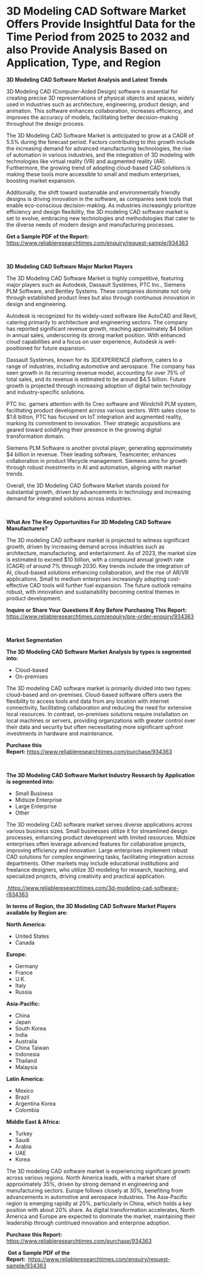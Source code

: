 <p><h1>3D Modeling CAD Software Market Offers Provide Insightful Data for the Time Period from 2025 to 2032 and also Provide Analysis Based on Application, Type, and Region</h1></p><p><strong>3D Modeling CAD Software Market Analysis and Latest Trends</strong></p>
<p><p>3D Modeling CAD (Computer-Aided Design) software is essential for creating precise 3D representations of physical objects and spaces, widely used in industries such as architecture, engineering, product design, and animation. This software enhances collaboration, increases efficiency, and improves the accuracy of models, facilitating better decision-making throughout the design process. </p><p>The 3D Modeling CAD Software Market is anticipated to grow at a CAGR of 5.5% during the forecast period. Factors contributing to this growth include the increasing demand for advanced manufacturing technologies, the rise of automation in various industries, and the integration of 3D modeling with technologies like virtual reality (VR) and augmented reality (AR). Furthermore, the growing trend of adopting cloud-based CAD solutions is making these tools more accessible to small and medium enterprises, boosting market expansion.</p><p>Additionally, the shift toward sustainable and environmentally friendly designs is driving innovation in the software, as companies seek tools that enable eco-conscious decision-making. As industries increasingly prioritize efficiency and design flexibility, the 3D modeling CAD software market is set to evolve, embracing new technologies and methodologies that cater to the diverse needs of modern design and manufacturing processes.</p></p>
<p><strong>Get a Sample PDF of the Report:&nbsp;</strong> <a href="https://www.reliableresearchtimes.com/enquiry/request-sample/934363?utm_campaign=2657&utm_medium=2&utm_source=Github&utm_content=ia&utm_term=18042025&utm_id=3d-modeling-cad-software">https://www.reliableresearchtimes.com/enquiry/request-sample/934363</a></p>
<p>&nbsp;</p>
<p><strong>3D Modeling CAD Software Major Market Players</strong></p>
<p><p>The 3D Modeling CAD Software Market is highly competitive, featuring major players such as Autodesk, Dassault Systèmes, PTC Inc., Siemens PLM Software, and Bentley Systems. These companies dominate not only through established product lines but also through continuous innovation in design and engineering.</p><p>Autodesk is recognized for its widely-used software like AutoCAD and Revit, catering primarily to architecture and engineering sectors. The company has reported significant revenue growth, reaching approximately $4 billion in annual sales, underscoring its strong market position. With enhanced cloud capabilities and a focus on user experience, Autodesk is well-positioned for future expansion.</p><p>Dassault Systèmes, known for its 3DEXPERIENCE platform, caters to a range of industries, including automotive and aerospace. The company has seen growth in its recurring revenue model, accounting for over 75% of total sales, and its revenue is estimated to be around $4.5 billion. Future growth is projected through increasing adoption of digital twin technology and industry-specific solutions.</p><p>PTC Inc. garners attention with its Creo software and Windchill PLM system, facilitating product development across various sectors. With sales close to $1.6 billion, PTC has focused on IoT integration and augmented reality, marking its commitment to innovation. Their strategic acquisitions are geared toward solidifying their presence in the growing digital transformation domain.</p><p>Siemens PLM Software is another pivotal player, generating approximately $4 billion in revenue. Their leading software, Teamcenter, enhances collaboration in product lifecycle management. Siemens aims for growth through robust investments in AI and automation, aligning with market trends.</p><p>Overall, the 3D Modeling CAD Software Market stands poised for substantial growth, driven by advancements in technology and increasing demand for integrated solutions across industries.</p></p>
<p>&nbsp;</p>
<p><strong>What Are The Key Opportunities For 3D Modeling CAD Software Manufacturers?</strong></p>
<p><p>The 3D modeling CAD software market is projected to witness significant growth, driven by increasing demand across industries such as architecture, manufacturing, and entertainment. As of 2023, the market size is estimated to exceed $10 billion, with a compound annual growth rate (CAGR) of around 7% through 2030. Key trends include the integration of AI, cloud-based solutions enhancing collaboration, and the rise of AR/VR applications. Small to medium enterprises increasingly adopting cost-effective CAD tools will further fuel expansion. The future outlook remains robust, with innovation and sustainability becoming central themes in product development.</p></p>
<p><strong>Inquire or Share Your Questions If Any Before Purchasing This Report:</strong> <a href="https://www.reliableresearchtimes.com/enquiry/pre-order-enquiry/934363?utm_campaign=2657&utm_medium=2&utm_source=Github&utm_content=ia&utm_term=18042025&utm_id=3d-modeling-cad-software">https://www.reliableresearchtimes.com/enquiry/pre-order-enquiry/934363</a></p>
<p>&nbsp;</p>
<p><strong>Market Segmentation</strong></p>
<p><strong>The 3D Modeling CAD Software Market Analysis by types is segmented into:</strong></p>
<p><ul><li>Cloud-based</li><li>On-premises</li></ul></p>
<p><p>The 3D modeling CAD software market is primarily divided into two types: cloud-based and on-premises. Cloud-based software offers users the flexibility to access tools and data from any location with internet connectivity, facilitating collaboration and reducing the need for extensive local resources. In contrast, on-premises solutions require installation on local machines or servers, providing organizations with greater control over their data and security but often necessitating more significant upfront investments in hardware and maintenance.</p></p>
<p><strong>Purchase this Report:&nbsp;</strong><a href="https://www.reliableresearchtimes.com/purchase/934363?utm_campaign=2657&utm_medium=2&utm_source=Github&utm_content=ia&utm_term=18042025&utm_id=3d-modeling-cad-software">https://www.reliableresearchtimes.com/purchase/934363</a></p>
<p>&nbsp;</p>
<p><strong>The 3D Modeling CAD Software Market Industry Research by Application is segmented into:</strong></p>
<p><ul><li>Small Business</li><li>Midsize Enterprise</li><li>Large Enterprise</li><li>Other</li></ul></p>
<p><p>The 3D modeling CAD software market serves diverse applications across various business sizes. Small businesses utilize it for streamlined design processes, enhancing product development with limited resources. Midsize enterprises often leverage advanced features for collaborative projects, improving efficiency and innovation. Large enterprises implement robust CAD solutions for complex engineering tasks, facilitating integration across departments. Other markets may include educational institutions and freelance designers, who utilize 3D modeling for research, teaching, and specialized projects, driving creativity and practical application.</p></p>
<p><a href="https://www.reliableresearchtimes.com/3d-modeling-cad-software-r934363?utm_campaign=2657&utm_medium=2&utm_source=Github&utm_content=ia&utm_term=18042025&utm_id=3d-modeling-cad-software">&nbsp;https://www.reliableresearchtimes.com/3d-modeling-cad-software-r934363</a></p>
<p><strong>In terms of Region, the 3D Modeling CAD Software Market Players available by Region are:</strong></p>
<p>
    <p> <strong> North America: </strong>
        <ul>
            <li>United States</li>
            <li>Canada</li>
        </ul>
        </p> 
    <p> <strong> Europe: </strong>
        <ul>
            <li>Germany</li>
            <li>France</li>
            <li>U.K.</li>
            <li>Italy</li>
            <li>Russia</li>
        </ul>
        </p> 
    <p> <strong> Asia-Pacific: </strong>
        <ul>
            <li>China</li>
            <li>Japan</li>
            <li>South Korea</li>
            <li>India</li>
            <li>Australia</li>
            <li>China Taiwan</li>
            <li>Indonesia</li>
            <li>Thailand</li>
            <li>Malaysia</li>
        </ul>
        </p> 
    <p> <strong> Latin America: </strong>
        <ul>
            <li>Mexico</li>
            <li>Brazil</li>
            <li>Argentina Korea</li>
            <li>Colombia</li>
        </ul>
        </p> 
    <p> <strong> Middle East & Africa: </strong>
        <ul>
            <li>Turkey</li>
            <li>Saudi</li>
            <li>Arabia</li>
            <li>UAE</li>
            <li>Korea</li>
        </ul>
    </p>
    </p>
<p><p>The 3D modeling CAD software market is experiencing significant growth across various regions. North America leads, with a market share of approximately 35%, driven by strong demand in engineering and manufacturing sectors. Europe follows closely at 30%, benefiting from advancements in automotive and aerospace industries. The Asia-Pacific region is emerging rapidly at 25%, particularly in China, which holds a key position with about 20% share. As digital transformation accelerates, North America and Europe are expected to dominate the market, maintaining their leadership through continued innovation and enterprise adoption.</p></p>
<p><strong>Purchase this Report: </strong><a href="https://www.reliableresearchtimes.com/purchase/934363?utm_campaign=2657&utm_medium=2&utm_source=Github&utm_content=ia&utm_term=18042025&utm_id=3d-modeling-cad-software">https://www.reliableresearchtimes.com/purchase/934363</a></p>
<p>&nbsp;<strong>Get a Sample PDF of the Report:&nbsp;&nbsp;</strong><a href="https://www.reliableresearchtimes.com/enquiry/request-sample/934363?utm_campaign=2657&utm_medium=2&utm_source=Github&utm_content=ia&utm_term=18042025&utm_id=3d-modeling-cad-software">https://www.reliableresearchtimes.com/enquiry/request-sample/934363</a></p>
<p><strong></strong></p>
<p><p></p><p></p><p></p></p>